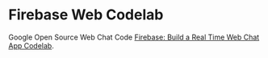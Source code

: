 # Firebase Web Codelab

Google Open Source Web Chat Code [Firebase: Build a Real Time Web Chat App Codelab](https://codelabs.developers.google.com/codelabs/firebase-web/).
